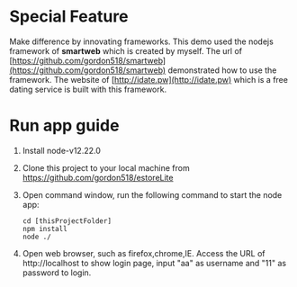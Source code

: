 # Special Feature
Make difference by innovating frameworks. This demo used the nodejs framework of **smartweb** which is created by myself.
The url of [https://github.com/gordon518/smartweb](https://github.com/gordon518/smartweb) demonstrated how to use the framework.
The website of [http://idate.pw](http://idate.pw) which is a free dating service is built with this framework.

# Run app guide

1. Install node-v12.22.0

2. Clone this project to your local machine from https://github.com/gordon518/estoreLite

3. Open command window, run the following command to start the node app:

   ```
   cd [thisProjectFolder]
   npm install
   node ./
   ```

4. Open web browser, such as firefox,chrome,IE. Access the URL of http://localhost to show login page, input "aa" as username and "11" as password to login.
